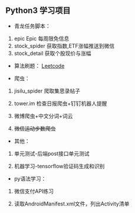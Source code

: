 ## Python3 学习项目
* 青龙任务脚本：
1. epic Epic 每周限免信息
2. stock_spider 获取指数,ETF涨幅推送到微信
3. stock_detail 获取个股现价与涨幅
* 算法刷题：
    [Leetcode](https://leetcode.cn/u/mgmg22/)

* 爬虫：

1. jisilu_spider 爬取集思录帖子

2. tower.im 检查日报爬虫+钉钉机器人提醒

3. 微博爬虫+中文分词+词云

4. ~~微信运动步数爬虫~~

* 其他：

1. 单元测试-后端post接口单元测试

2. 机器学习-tensorflow验证码生成和识别

* py语法学习：

1. 微信支付API练习

2. 读取AndroidManifest.xml文件，列出Activity清单
